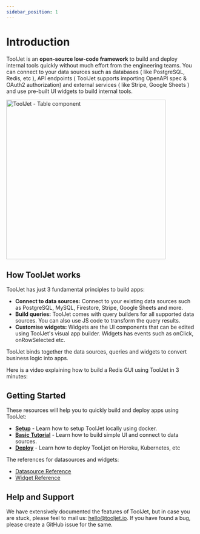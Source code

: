 ```yaml
---
sidebar_position: 1
---
```


# Introduction

ToolJet is an **open-source low-code framework** to build and deploy internal tools quickly without much effort from the engineering teams. You can connect to your data sources such as databases ( like PostgreSQL, Redis, etc ), API endpoints ( ToolJet supports importing OpenAPI spec & OAuth2 authorization) and external services ( like Stripe, Google Sheets ) and use pre-built UI widgets to build internal tools.

<img class="screenshot-full" src="/img/tutorial/adding-widget/table.gif" alt="ToolJet - Table component" height="420"/>

## How ToolJet works

ToolJet has just 3 fundamental principles to build apps:

- **Connect to data sources:** Connect to your existing data sources such as PostgreSQL, MySQL, Firestore, Stripe, Google Sheets and more.
- **Build queries:** ToolJet comes with query builders for all supported data sources. You can also use JS code to transform the query results.
- **Customise widgets:** Widgets are the UI components that can be edited using ToolJet's visual app builder. Widgets has events such as onClick, onRowSelected etc.

ToolJet binds together the data sources, queries and widgets to convert business logic into apps. 

Here is a video explaining how to build a Redis GUI using ToolJet in 3 minutes:

## Getting Started

These resources will help you to quickly build and deploy apps using ToolJet:

- **[Setup](https://new.docusaurus.io)** - Learn how to setup ToolJet locally using docker.
- **[Basic Tutorial](https://new.docusaurus.io)** - Learn how to build simple UI and connect to data sources.
- **[Deploy](https://new.docusaurus.io)** - Learn how to deploy TooLjet on Heroku, Kubernetes, etc 

The references for datasources and widgets:

- [Datasource Reference](https://new.docusaurus.io)
- [Widget Reference](https://new.docusaurus.io)

## Help and Support
We have extensively documented the features of ToolJet, but in case you are stuck, please feel to mail us: hello@tooljet.io. 
If you have found a bug, please create a GitHub issue for the same. 
